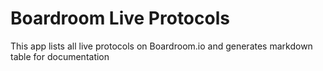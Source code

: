 # Boardroom Live Protocols

This app lists all live protocols on Boardroom.io and generates markdown table for documentation
